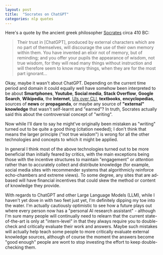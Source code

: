 ```yaml
---
layout: post
title:  "Socrates on ChatGPT"
categories: nlp quotes
---
```


Here's a quote by the ancient greek philosopher [Socrates](http://www.perseus.tufts.edu/hopper/text?doc=Perseus%3Atext%3A1999.01.0174%3Atext%3DPhaedrus%3Apage%3D275) circa 410 BC:

> Their trust in [ChatGPT], produced by external characters which are no part of themselves, will discourage the use of their own memory within them. You have invented an elixir not of memory, but of reminding; and you offer your pupils the appearance of wisdom, not true wisdom, for they will read many things without instruction and will therefore seem to know many things, when they are for the most part ignorant…

Okay, maybe it wasn't about ChatGPT. Depending on the current time period and domain it could equally well have somehow been interpreted to be about **Smartphones**, **Youtube**, **Social media**, **Stack Overflow**,  **Google Search**, **Wikipedia**, the **Internet**, [UIs over CLI](https://jesseduffield.com/Lazygit-5-Years-On/), **textbooks**, **encyclopedias**, sources of **news** or **propaganda**, or maybe any source of **"external" knowledge** that wasn't self-learnt and "earned"? In truth, Socrates actually said this about the controversial concept of "writing".

Now while I'll dare to say he might've originally been mistaken as "writing" turned out to be quite a good thing (citation needed); I don't think that means the larger principle ("not true wisdom") is wrong for all the other technologies and concepts to which it might be applied.

In general I think most of the above technologies turned out to be more beneficial than initially feared by critics, with the main exceptions being those with the incentive structures to maintain "engagement" or *attention* rather than to accurately collect and distribute knowledge (for example, social media sites with recommender systems that algorithmicly reinforce echo-chambers and extreme views). To some degree, any sites that are ad-based will have financial incentives that could skew the method or content of knowledge they provide.

With regards to ChatGPT and other Large Language Models (LLM), while I haven't yet dove in with two feet just yet, I'm definitely dipping my toe into the water. I'm actually cautiously optimistic to see how a future plays out where every person now has a "personal AI research assistant" - although I'm sure many people will continually need to relearn that the current state-of-the-art is only at "intern-level" in that they always require you to double-check and critically evaluate their work and answers. Maybe such mistakes will actually help teach some people to more critically evaluate external knowledge sources, although of course the moment the answers become "good enough" people are wont to stop investing the effort to keep double-checking them.
